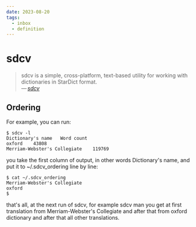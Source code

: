 ```yaml
---
date: 2023-08-20
tags:
  - inbox
  - definition
---
```


# sdcv

> sdcv is a simple, cross-platform, text-based utility for working with
dictionaries in StarDict format.\
> —&thinsp;<cite>[sdcv](https://github.com/Dushistov/sdcv)</cite>


## Ordering

For example, you can run:

```
$ sdcv -l
Dictionary's name   Word count
oxford    43808
Merriam-Webster's Collegiate    119769
```

you take the first column of output, in other words Dictionary's name,
and put it to ~/.sdcv_ordering line by line:

```
$ cat ~/.sdcv_ordering
Merriam-Webster's Collegiate
oxford
$
```

that's all, at the next run of sdcv, for example sdcv man you get at first
translation from Merriam-Webster's Collegiate and after that from oxford
dictionary and after that all other translations.
